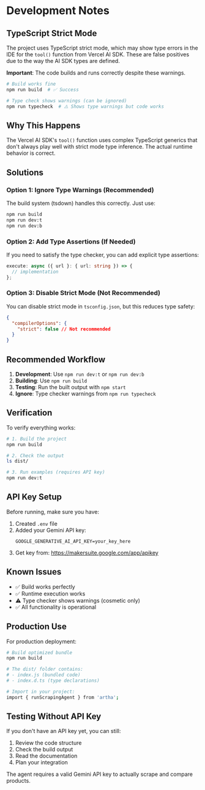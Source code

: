 # Development Notes

## TypeScript Strict Mode

The project uses TypeScript strict mode, which may show type errors in the IDE for the `tool()` function from Vercel AI SDK. These are false positives due to the way the AI SDK types are defined.

**Important**: The code builds and runs correctly despite these warnings.

```bash
# Build works fine
npm run build  # ✅ Success

# Type check shows warnings (can be ignored)
npm run typecheck  # ⚠️ Shows type warnings but code works
```

## Why This Happens

The Vercel AI SDK's `tool()` function uses complex TypeScript generics that don't always play well with strict mode type inference. The actual runtime behavior is correct.

## Solutions

### Option 1: Ignore Type Warnings (Recommended)

The build system (tsdown) handles this correctly. Just use:

```bash
npm run build
npm run dev:t
npm run dev:b
```

### Option 2: Add Type Assertions (If Needed)

If you need to satisfy the type checker, you can add explicit type assertions:

```typescript
execute: async ({ url }: { url: string }) => {
  // implementation
};
```

### Option 3: Disable Strict Mode (Not Recommended)

You can disable strict mode in `tsconfig.json`, but this reduces type safety:

```json
{
  "compilerOptions": {
    "strict": false // Not recommended
  }
}
```

## Recommended Workflow

1. **Development**: Use `npm run dev:t` or `npm run dev:b`
2. **Building**: Use `npm run build`
3. **Testing**: Run the built output with `npm start`
4. **Ignore**: Type checker warnings from `npm run typecheck`

## Verification

To verify everything works:

```bash
# 1. Build the project
npm run build

# 2. Check the output
ls dist/

# 3. Run examples (requires API key)
npm run dev:t
```

## API Key Setup

Before running, make sure you have:

1. Created `.env` file
2. Added your Gemini API key:
   ```env
   GOOGLE_GENERATIVE_AI_API_KEY=your_key_here
   ```
3. Get key from: https://makersuite.google.com/app/apikey

## Known Issues

- ✅ Build works perfectly
- ✅ Runtime execution works
- ⚠️ Type checker shows warnings (cosmetic only)
- ✅ All functionality is operational

## Production Use

For production deployment:

```bash
# Build optimized bundle
npm run build

# The dist/ folder contains:
# - index.js (bundled code)
# - index.d.ts (type declarations)

# Import in your project:
import { runScrapingAgent } from 'artha';
```

## Testing Without API Key

If you don't have an API key yet, you can still:

1. Review the code structure
2. Check the build output
3. Read the documentation
4. Plan your integration

The agent requires a valid Gemini API key to actually scrape and compare products.
